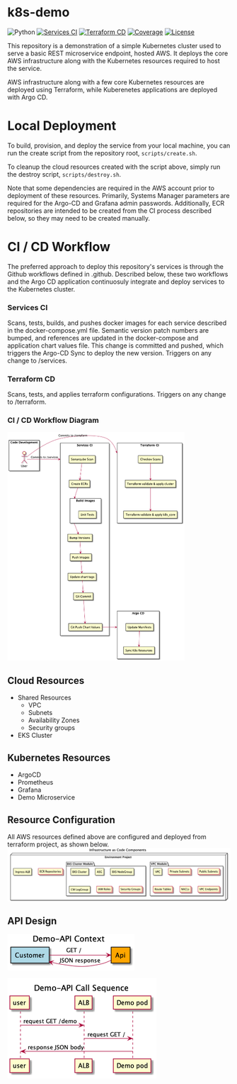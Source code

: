 # k8s-demo

![Python](https://img.shields.io/badge/python-v3.9+-blue.svg)
[![Services CI](https://github.com/phclark/k8s-demo/actions/workflows/services_ci.yml/badge.svg)](https://github.com/phclark/k8s-demo/actions/workflows/services_ci.yml)
[![Terraform CD](https://github.com/phclark/k8s-demo/actions/workflows/terraform_cd.yml/badge.svg)](https://github.com/phclark/k8s-demo/actions/workflows/terraform_cd.yml)
[![Coverage](https://sonarcloud.io/api/project_badges/measure?project=%22phclark_k8s-demo_demo-api%22&metric=coverage)](https://sonarcloud.io/summary/new_code?id=%22phclark_k8s-demo_demo-api%22)
[![License](https://img.shields.io/badge/license-MIT-blue.svg)](https://opensource.org/licenses/MIT)


This repository is a demonstration of a simple Kubernetes cluster used to serve a basic REST microservice endpoint, hosted AWS. It deploys the core AWS infrastructure along with the Kubernetes resources required to host the service. 

AWS infrastructure along with a few core Kubernetes resources are deployed using Terraform, while Kuberenetes applications are deployed with Argo CD. 


# Local Deployment
To build, provision, and deploy the service from your local machine, you can run the create script from the repository root, `scripts/create.sh`.

To cleanup the cloud resources created with the script above, simply run the destroy script, `scripts/destroy.sh`. 

Note that some dependencies are required in the AWS account prior to deployment of these resources. Primarily, Systems Manager parameters are required for the Argo-CD and Grafana admin passwords. Additionally, ECR repositories are intended to be created from the CI process described below, so they may need to be created manually.

# CI / CD Workflow
The preferred approach to deploy this repository's services is through the Github workflows defined in .github.  Described below, these two workflows and the Argo CD application continuosuly integrate and deploy services to the Kubernetes cluster.

### Services CI
Scans, tests, builds, and pushes docker images for each service described in the docker-compose.yml file. Semantic version patch numbers are bumped, and references are updated in the docker-compose and application chart values file. This change is committed and pushed, which triggers the Argo-CD Sync to deploy the new version. Triggers on any change to /services.

### Terraform CD
Scans, tests, and applies terraform configurations. Triggers on any change to /terraform.

### CI / CD Workflow Diagram
<img src="docs/diagrams/images/Pipelines.png" alt="Pipelines" width="400"/>

## Cloud Resources
* Shared Resources
  * VPC
  * Subnets 
  * Availability Zones
  * Security groups
* EKS Cluster

## Kubernetes Resources
* ArgoCD
* Prometheus
* Grafana
* Demo Microservice

## Resource Configuration
All AWS resources defined above are configured and deployed from terraform project, as shown below.
![Resource Configuration](docs/diagrams/images/Infrastructure-as-Code-Components.png "Resource Configuration")

## API Design
![API Context](docs/diagrams/images/api-context.png "API Context")

![API Call Sequence](docs/diagrams/images/call-sequence.png "Call Sequence")
